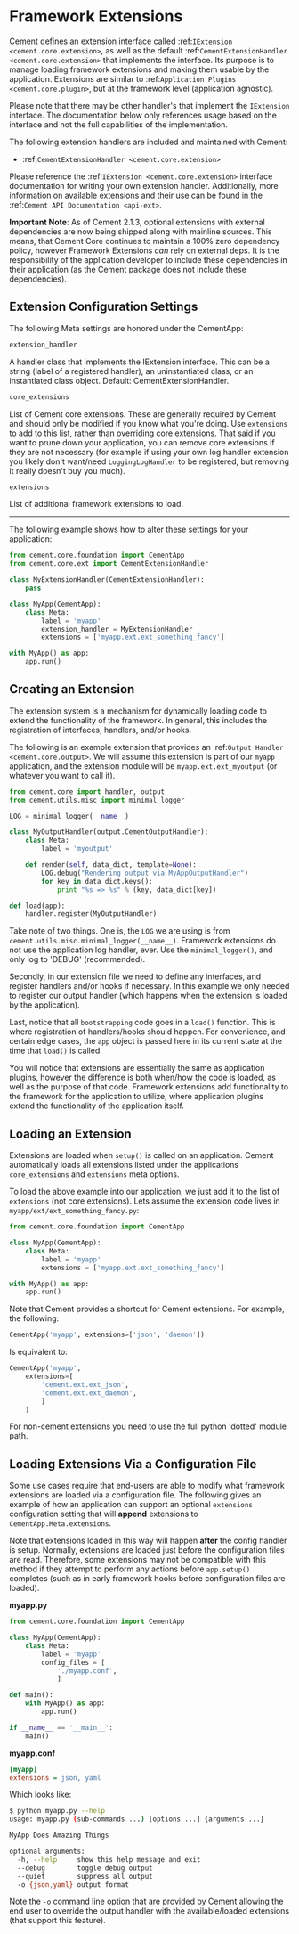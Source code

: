 Framework Extensions
==============================================================================

Cement defines an extension interface called
:ref:`IExtension <cement.core.extension>`, as well as the default
:ref:`CementExtensionHandler <cement.core.extension>` that implements the
interface. Its purpose is to manage loading framework extensions and making
them usable by the application.  Extensions are similar to
:ref:`Application Plugins <cement.core.plugin>`, but at the framework level
(application agnostic).

Please note that there may be other handler's that implement the `IExtension`
interface. The documentation below only references usage based on the
interface and not the full capabilities of the implementation.

The following extension handlers are included and maintained with Cement:

 * :ref:`CementExtensionHandler <cement.core.extension>`

Please reference the :ref:`IExtension <cement.core.extension>` interface
documentation for writing your own extension handler.  Additionally, more
information on available extensions and their use can be found in the
:ref:`Cement API Documentation <api-ext>`.

**Important Note**: As of Cement 2.1.3, optional extensions with external
dependencies are now being shipped along with mainline sources.  This means,
that Cement Core continues to maintain a 100% zero dependency policy, however
Framework Extensions *can* rely on external deps.  It is the responsibility of
the application developer to include these dependencies in their application
(as the Cement package does not include these dependencies).


Extension Configuration Settings
------------------------------------------------------------------------------

The following Meta settings are honored under the CementApp:

```python
extension_handler
```
A handler class that implements the IExtension interface. This can be a string
(label of a registered handler), an uninstantiated class, or an instantiated
class object.  Default: CementExtensionHandler.

```python
core_extensions
```
List of Cement core extensions.  These are generally required by Cement and
should only be modified if you know what you're doing.  Use `extensions` to
add to this list, rather than overriding core extensions.  That said if you
want to prune down your application, you can remove core extensions if they
are not necessary (for example if using your own log handler extension you
likely don't want/need `LoggingLogHandler` to be registered, but removing it
really doesn't buy you much).

```python
extensions
```

List of additional framework extensions to load.

---

The following example shows how to alter these settings for your application:

```python
from cement.core.foundation import CementApp
from cement.core.ext import CementExtensionHandler

class MyExtensionHandler(CementExtensionHandler):
    pass

class MyApp(CementApp):
    class Meta:
        label = 'myapp'
        extension_handler = MyExtensionHandler
        extensions = ['myapp.ext.ext_something_fancy']

with MyApp() as app:
    app.run()
```


Creating an Extension
------------------------------------------------------------------------------

The extension system is a mechanism for dynamically loading code to extend the
functionality of the framework.  In general, this includes the registration of
interfaces, handlers, and/or hooks.

The following is an example extension that provides an
:ref:`Output Handler <cement.core.output>`.  We will assume this extension is
part of our `myapp` application, and the extension module will be
`myapp.ext.ext_myoutput` (or whatever you want to call it).


```python
from cement.core import handler, output
from cement.utils.misc import minimal_logger

LOG = minimal_logger(__name__)

class MyOutputHandler(output.CementOutputHandler):
    class Meta:
        label = 'myoutput'

    def render(self, data_dict, template=None):
        LOG.debug("Rendering output via MyAppOutputHandler")
        for key in data_dict.keys():
            print "%s => %s" % (key, data_dict[key])

def load(app):
    handler.register(MyOutputHandler)
```

Take note of two things.  One is, the `LOG` we are using is from
`cement.utils.misc.minimal_logger(__name__)`.  Framework extensions do not use
the application log handler, ever.  Use the `minimal_logger()`, and only log to
'DEBUG' (recommended).

Secondly, in our extension file we need to define any interfaces, and register
handlers and/or hooks if necessary.  In this example we only needed to register
our output handler (which happens when the extension is loaded by the
application).

Last, notice that all `bootstrapping` code goes in a `load()` function.  This
is where registration of handlers/hooks should happen.  For convenience, and
certain edge cases, the `app` object is passed here in its current state at
the time that `load()` is called.

You will notice that extensions are essentially the same as application
plugins, however the difference is both when/how the code is loaded, as well
as the purpose of that code. Framework extensions add functionality to the
framework for the application to utilize, where application plugins extend the
functionality of the application itself.


Loading an Extension
------------------------------------------------------------------------------

Extensions are loaded when `setup()` is called on an application.  Cement
automatically loads all extensions listed under the applications
`core_extensions` and `extensions` meta options.

To load the above example into our application, we just add it to the list of
`extensions` (not core extensions).  Lets assume the extension code lives in
`myapp/ext/ext_something_fancy.py`:

```python
from cement.core.foundation import CementApp

class MyApp(CementApp):
    class Meta:
        label = 'myapp'
        extensions = ['myapp.ext.ext_something_fancy']

with MyApp() as app:
    app.run()
```

Note that Cement provides a shortcut for Cement extensions.  For example, the
following:

```python
CementApp('myapp', extensions=['json', 'daemon'])
```

Is equivalent to:

```python
CementApp('myapp',
    extensions=[
        'cement.ext.ext_json',
        'cement.ext.ext_daemon',
        ]
    )
```

For non-cement extensions you need to use the full python 'dotted' module
path.


Loading Extensions Via a Configuration File
------------------------------------------------------------------------------

Some use cases require that end-users are able to modify what framework
extensions are loaded via a configuration file. The following gives an example
of how an application can support an optional `extensions` configuration
setting that will **append** extensions to `CementApp.Meta.extensions`.

Note that extensions loaded in this way will happen **after** the config
handler is setup.  Normally, extensions are loaded just before the
configuration files are read.  Therefore, some extensions may not be
compatible with this method if they attempt to perform any actions before
`app.setup()` completes (such as in early framework hooks before configuration
files are loaded).

**myapp.py**

```python
from cement.core.foundation import CementApp

class MyApp(CementApp):
    class Meta:
        label = 'myapp'
        config_files = [
            './myapp.conf',
            ]

def main():
    with MyApp() as app:
        app.run()

if __name__ == '__main__':
    main()
```

**myapp.conf**

```ini
[myapp]
extensions = json, yaml
```

Which looks like:

```bash
$ python myapp.py --help
usage: myapp.py (sub-commands ...) [options ...] {arguments ...}

MyApp Does Amazing Things

optional arguments:
  -h, --help     show this help message and exit
  --debug        toggle debug output
  --quiet        suppress all output
  -o {json,yaml} output format
```

Note the `-o` command line option that are provided by Cement allowing the end
user to override the output handler with the available/loaded extensions (that
support this feature).
